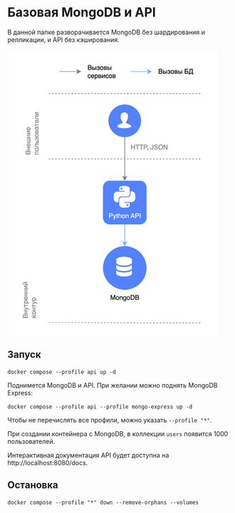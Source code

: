 # Базовая MongoDB и API

В данной папке разворачивается MongoDB без шардирования и репликации, и API без кэширования.

<img src="diagram.png" alt="diagram" height="640">

## Запуск

```shell
docker compose --profile api up -d
```

Поднимется MongoDB и API. При желании можно поднять MongoDB Express:

```shell
docker compose --profile api --profile mongo-express up -d
```

Чтобы не перечислять все профили, можно указать `--profile "*"`.

При создании контейнера с MongoDB, в коллекции `users` появится 1000 пользователей.

Интерактивная документация API будет доступна на http://localhost:8080/docs.

## Остановка

```shell
docker compose --profile "*" down --remove-orphans --volumes
```
